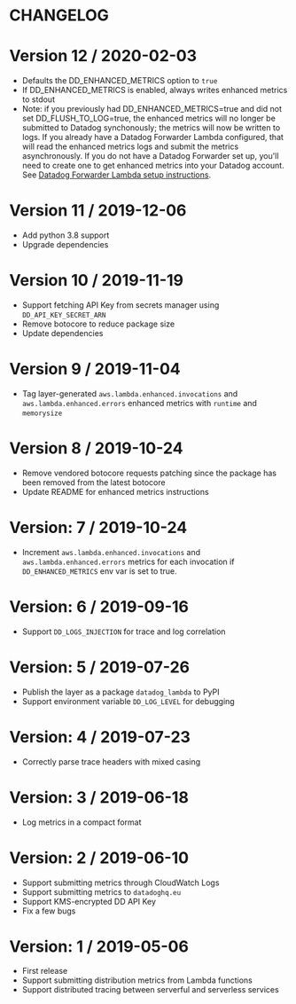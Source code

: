 # CHANGELOG

# Version 12 / 2020-02-03

- Defaults the DD_ENHANCED_METRICS option to `true`
- If DD_ENHANCED_METRICS is enabled, always writes enhanced metrics to stdout
- Note: if you previously had DD_ENHANCED_METRICS=true and did not set DD_FLUSH_TO_LOG=true, the enhanced metrics will no longer be submitted to Datadog synchonously; the metrics will now be written to logs. If you already have a Datadog Forwarder Lambda configured, that will read the enhanced metrics logs and submit the metrics asynchronously. If you do not have a Datadog Forwarder set up, you'll need to create one to get enhanced metrics into your Datadog account. See [Datadog Forwarder Lambda setup instructions](https://github.com/DataDog/datadog-serverless-functions/tree/master/aws/logs_monitoring).

# Version 11 / 2019-12-06

- Add python 3.8 support
- Upgrade dependencies

# Version 10 / 2019-11-19

- Support fetching API Key from secrets manager using `DD_API_KEY_SECRET_ARN`
- Remove botocore to reduce package size
- Update dependencies

# Version 9 / 2019-11-04

- Tag layer-generated `aws.lambda.enhanced.invocations` and `aws.lambda.enhanced.errors` enhanced metrics with `runtime` and `memorysize`

# Version 8 / 2019-10-24

- Remove vendored botocore requests patching since the package has been removed from the latest botocore
- Update README for enhanced metrics instructions

# Version: 7 / 2019-10-24

- Increment `aws.lambda.enhanced.invocations` and `aws.lambda.enhanced.errors` metrics for each invocation if `DD_ENHANCED_METRICS` env var is set to true.

# Version: 6 / 2019-09-16

- Support `DD_LOGS_INJECTION` for trace and log correlation

# Version: 5 / 2019-07-26

- Publish the layer as a package `datadog_lambda` to PyPI
- Support environment variable `DD_LOG_LEVEL` for debugging

# Version: 4 / 2019-07-23

- Correctly parse trace headers with mixed casing

# Version: 3 / 2019-06-18

- Log metrics in a compact format

# Version: 2 / 2019-06-10

- Support submitting metrics through CloudWatch Logs
- Support submitting metrics to `datadoghq.eu`
- Support KMS-encrypted DD API Key
- Fix a few bugs

# Version: 1 / 2019-05-06

- First release
- Support submitting distribution metrics from Lambda functions
- Support distributed tracing between serverful and serverless services

